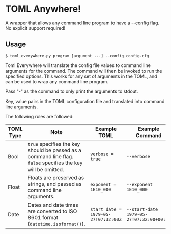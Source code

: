 # TOML Anywhere!

A wrapper that allows any command line program to have a --config flag. No explicit support required!

## Usage

```
$ toml_everywhere.py program [argument ...] --config config.cfg
```

Toml Everywhere will translate the config file values to command line
arguments for the command. The command will then be invoked to run
the specified options. This works for any set of arguments in the TOML,
and can be used to wrap any command line program.

Pass "-" as the command to only print the arguments to stdout.

Key, value pairs in the TOML configuration file and translated into
command line arguments.

The following rules are followed:

| TOML Type | Note                                                                                                         | Example TOML                        | Example Command                          |
| --------- | ------------------------------------------------------------------------------------------------------------ | ----------------------------------- | ---------------------------------------- |
| Bool      | `true` specifies the key should be passed as a command line flag. `false` specifies the key will be omitted. | `verbose = true`                    | `--verbose`                              |
| Float     | Floats are preserved as strings, and passed as command line arguments.                                       | `exponent = 1E10_000`               | `--exponent 1E10_000`                    |
| Date      | Dates and date times are converted to ISO 8601 format (`datetime.isoformat()`).                              | `start_date = 1979-05-27T07:32:00Z` | `--start-date 1979-05-27T07:32:00+00:00` |
